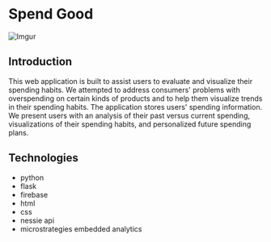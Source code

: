 # Spend Good

![Imgur](https://i.imgur.com/Ienwk3F.jpg)

## Introduction
This web application is built to assist users to evaluate and visualize their spending habits. We attempted to address consumers' problems with overspending on certain kinds of products and to help them visualize trends in their spending habits. The application stores users' spending information. We present users with an analysis of their past versus current spending, visualizations of their spending habits, and personalized future spending plans. 

## Technologies
* python
* flask
* firebase
* html
* css
* nessie api
* microstrategies embedded analytics


